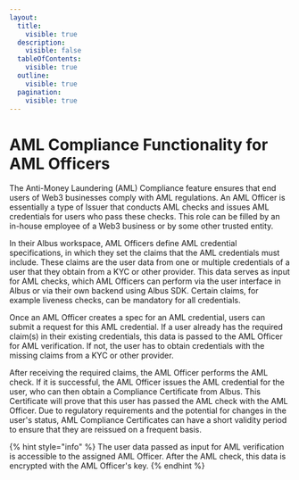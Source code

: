 ```yaml
---
layout:
  title:
    visible: true
  description:
    visible: false
  tableOfContents:
    visible: true
  outline:
    visible: true
  pagination:
    visible: true
---
```


# AML Compliance Functionality for AML Officers

The Anti-Money Laundering (AML) Compliance feature ensures that end users of Web3 businesses comply with AML regulations. An AML Officer is essentially a type of Issuer that conducts AML checks and issues AML credentials for users who pass these checks. This role can be filled by an in-house employee of a Web3 business or by some other trusted entity.

In their Albus workspace, AML Officers define AML credential specifications, in which they set the claims that the AML credentials must include. These claims are the user data from one or multiple credentials of a user that they obtain from a KYC or other provider. This data serves as input for AML checks, which AML Officers can perform via the user interface in Albus or via their own backend using Albus SDK. Certain claims, for example liveness checks, can be mandatory for all credentials. 

Once an AML Officer creates a spec for an AML credential, users can submit a request for this AML credential. If a user already has the required claim(s) in their existing credentials, this data is passed to the AML Officer for AML verification. If not, the user has to obtain credentials with the missing claims from a KYC or other provider.

After receiving the required claims, the AML Officer performs the AML check. If it is successful, the AML Officer issues the AML credential for the user, who can then obtain a Compliance Certificate from Albus. This Certificate will prove that this user has passed the AML check with the AML Officer. Due to regulatory requirements and the potential for changes in the user's status, AML Compliance Certificates can have a short validity period to ensure that they are reissued on a frequent basis.

{% hint style="info" %}
The user data passed as input for AML verification is accessible to the assigned AML Officer. After the AML check, this data is encrypted with the AML Officer's key.
{% endhint %}
